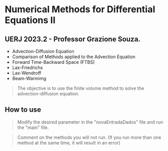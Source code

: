 # Numerical Methods for Differential Equations II

## UERJ 2023.2 - Professor Grazione Souza.

- Advection-Diffusion Equation
- Comparison of Methods applied to the Advection Equation
- Forward Time-Backward Space (FTBS)
- Lax-Friedrichs
- Lax-Wendroff
- Beam-Warmimg

> The objective is to use the finite volume method to solve the advection-diffusion equation.

## How to use

> Modify the desired parameter in the "novaEntradaDados" file and run the "main" file.

> Comment on the methods you will not run. (If you run more than one method at the same time, it will result in an error)
